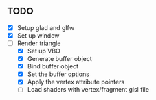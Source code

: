 ## TODO

- [x] Setup glad and glfw
- [x] Set up window
- [ ] Render triangle
    - [x] Set up VBO
    - [x] Generate buffer object
    - [x] Bind buffer object
    - [x] Set the buffer options
    - [x] Apply the vertex attribute pointers 
    - [ ] Load shaders with vertex/fragment glsl file
